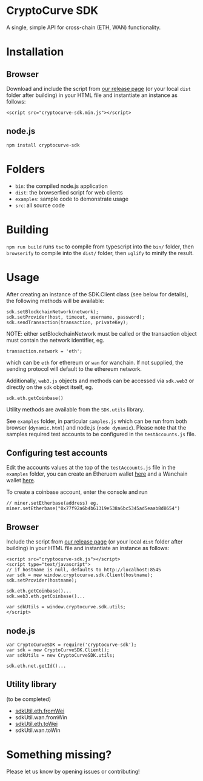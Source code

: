 # CryptoCurve SDK

A single, simple API for cross-chain (ETH, WAN) functionality.

# Installation

## Browser

Download and include the script from [our release page](https://github.com/CryptoCurve/cryptocurve-sdk/releases/) (or your local `dist` folder after building) in your HTML file and instantiate an instance as follows:

```
<script src="cryptocurve-sdk.min.js"></script>
```

## node.js

`npm install cryptocurve-sdk`

# Folders

- `bin`: the compiled node.js application
- `dist`: the browserfied script for web clients
- `examples`: sample code to demonstrate usage
- `src`: all source code

# Building

`npm run build` runs `tsc` to compile from typescript into the `bin/` folder, then `browserify` to compile into the `dist/` folder, then `uglify` to minify the result.

# Usage

After creating an instance of the SDK.Client class (see below for details), the following methods will be available:

```
sdk.setBlockchainNetwork(network);
sdk.setProvider(host, timeout, username, password);
sdk.sendTransaction(transaction, privateKey);
```
NOTE: either setBlockchainNetwork must be called or the transaction object must contain the network identifier, eg.
```
transaction.network = 'eth';
```
which can be `eth` for ethereum or `wan` for wanchain. If not supplied, the sending protocol will default to the ethereum network.

Additionally, `web3.js` objects and methods can be accessed via `sdk.web3` or directly on the `sdk` object itself, eg.

```
sdk.eth.getCoinbase()
```

Utility methods are available from the `SDK.utils` library.

See `examples` folder, in particular `samples.js` which can be run from both browser (`dynamic.html`) and node.js (`node dynamic`). Please note that the samples required test accounts to be configured in the `testAccounts.js` file.

## Configuring test accounts

Edit the accounts values at the top of the `testAccounts.js` file in the `examples` folder,
you can create an Etheruem wallet [here](https://www.myetherwallet.com/) and a Wanchain wallet [here](https://wallet.cryptocurve.xyz/account).

To create a coinbase account, enter the console and run
```
// miner.setEtherbase(address) eg.
miner.setEtherbase("0x77f92a6b4b61319e538a6bc5345ad5eaab8d8654")
```

## Browser

Include the script from [our release page](https://github.com/CryptoCurve/cryptocurve-sdk/releases/) (or your local `dist` folder after building) in your HTML file and instantiate an instance as follows:

```
<script src="cryptocurve-sdk.js"></script>
<script type="text/javascript">
// if hostname is null, defaults to http://localhost:8545
var sdk = new window.cryptocurve.sdk.Client(hostname);
sdk.setProvider(hostname);

sdk.eth.getCoinbase()...
sdk.web3.eth.getCoinbase()...

var sdkUtils = window.cryptocurve.sdk.utils;
</script>
```

## node.js

```
var CryptoCurveSDK = require('cryptocurve-sdk');
var sdk = new CryptoCurveSDK.Client();
var sdkUtils = new CryptoCurveSDK.utils;

sdk.eth.net.getId()...

```

## Utility library

(to be completed)

- [sdkUtil.eth.fromWei](https://web3js.readthedocs.io/en/1.0/web3-utils.html#fromwei)
- sdkUtil.wan.fromWin
- [sdkUtil.eth.toWei](https://web3js.readthedocs.io/en/1.0/web3-utils.html#towei)
- sdkUtil.wan.toWin


# Something missing?

Please let us know by opening issues or contributing!